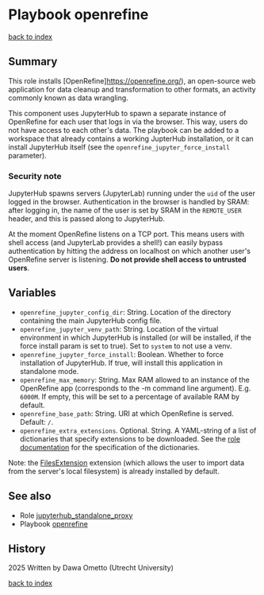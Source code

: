# Playbook openrefine
[back to index](../index.md#Roles)

## Summary

This role installs [OpenRefine]https://openrefine.org/), an open-source web application for data cleanup and transformation to other formats, an activity commonly known as data wrangling.

This component uses JupyterHub to spawn a separate instance of OpenRefine for each user that logs in via the browser. This way, users do not have access to each other's data. The playbook can be added to a workspace that already contains a working JupterHub installation, or it can install JupyterHub itself (see the `openrefine_jupyter_force_install` parameter).

### Security note

JupyterHub spawns servers (JupyterLab) running under the `uid` of the user logged in the browser. Authentication in the browser is handled by SRAM: after logging in, the name of the user is set by SRAM in the `REMOTE_USER` header, and this is passed along to JupyterHub.

At the moment OpenRefine listens on a TCP port. This means users with shell access (and JupyterLab provides a shell!) can easily bypass authentication by hitting the address on localhost on which another user's OpenRefine server is listening. **Do not provide shell access to untrusted users**.

## Variables

- `openrefine_jupyter_config_dir`: String. Location of the directory containing the main JupyterHub config file.
- `openrefine_jupyter_venv_path`: String. Location of the virtual environment in which JupyterHub is installed (or will be installed, if the force install param is set to true). Set to `system` to not use a venv.
- `openrefine_jupyter_force_install`: Boolean. Whether to force installation of JupyterHub. If true, will install this application in standalone mode.
- `openrefine_max_memory`: String. Max RAM allowed to an instance of the OpenRefine app (corresponds to the -m command line argument). E.g. `6000M`. If empty, this will be set to a percentage of available RAM by default.
- `openrefine_base_path`: String. URI at which OpenRefine is served. Default: `/`. 
- `openrefine_extra_extensions`. Optional. String. A YAML-string of a list of dictionaries that specify extensions to be downloaded. See the [role documentation](../roles/openrefine.md) for the specification of the dictionaries.

Note: the [FilesExtension](https://github.com/OpenRefine/FilesExtension) extension (which allows the user to import data from the server's local filesystem) is already installed by default.

## See also

- Role [jupyterhub_standalone_proxy](./jupyterhub_standalone_proxy.md)
- Playbook [openrefine](../roles/openrefine.md)

## History
2025 Written by Dawa Ometto (Utrecht University)

[back to index](../index.md#Roles)
